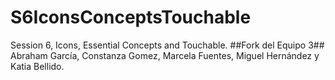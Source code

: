 # S6IconsConceptsTouchable
Session 6, Icons, Essential Concepts and Touchable.
##Fork del Equipo 3##
Abraham García, Constanza Gomez, Marcela Fuentes, Miguel Hernández y Katia Bellido.
